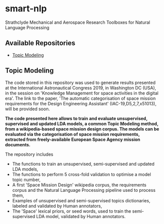 # smart-nlp
Strathclyde Mechanical and Aerospace Research Toolboxes for Natural Language Processing

## Available Repositories
* [Topic Modeling](#TopicModeling)

## Topic Modeling
The code stored in this repository was used to generate results presented at the International Astronautical Congress 2019, in Washington DC (USA), in the session on 'Knowledge Management for space activities in the digital era'. The link to the paper,
'The automatic categorisation of space mission requirements for the Design Engineering Assistant' (IAC-19,D5,2,7,x51013), will be provided soon.

**The code presented here allows to train and evaluate unsupervised, supervised and updated LDA models, a common Topic Modeling method, from a wikipedia-based space mission design corpus. The models can be evaluated via the categorisation of space mission requirements, extracted from freely-available European Space Agency mission documents.**
 
The repository includes
* The functions to train an unsupervised, semi-supervised and updated LDA models,
* The functions to perform 5 cross-fold validation to optimise a model topic number,
* A first 'Space Mission Design' wikipedia corpus, the requirements corpus and the Natural Language Processing pipeline used to process them,
* Examples of unsupervised and semi-supervised topics dictionaries, labeled and validated by Human annotators,
* The 'Space' lexical priors, or seed words, used to train the semi-supervised LDA model, validated by Human annotators.
